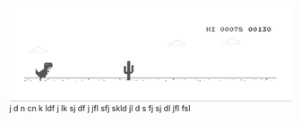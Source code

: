 ![image](https://github.com/sudimuk2017/qwaszx/blob/main/dino.gif)
j
d
n   cn  k  ldf  j  lk  sj   df   j   jfl     sfj  skld  jl   d  s    fj     sj    dl     jfl    fsl

